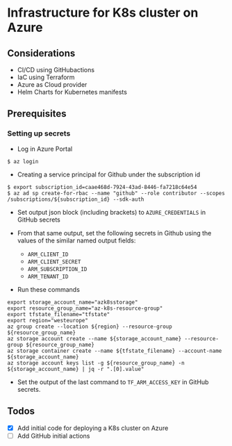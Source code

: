 # Infrastructure for K8s cluster on Azure

## Considerations
+ CI/CD using GitHubactions
+ IaC using Terraform
+ Azure as Cloud provider
+ Helm Charts for Kubernetes manifests
  
## Prerequisites

### Setting up secrets

+ Log in Azure Portal
```
$ az login
```

+ Creating a service principal for Github under the subscription id
``` 
$ export subscription_id=caae468d-7924-43ad-8446-fa7218c64e54
$ az ad sp create-for-rbac --name "github" --role contributor --scopes /subscriptions/${subscription_id} --sdk-auth
```

+ Set output json block (including brackets) to `AZURE_CREDENTIALS` in GitHub secrets
+ From that same output, set the following secrets in Github using the values of the similar named output fields:
  + `ARM_CLIENT_ID`
  + `ARM_CLIENT_SECRET`
  + `ARM_SUBSCRIPTION_ID`
  + `ARM_TENANT_ID`
  
+ Run these commands 
```
export storage_account_name="azk8sstorage"
export resource_group_name="az-k8s-resource-group"
export tfstate_filename="tfstate"
export region="westeurope"
az group create --location ${region} --resource-group ${resource_group_name} 
az storage account create --name ${storage_account_name} --resource-group ${resource_group_name}
az storage container create --name ${tfstate_filename} --account-name ${storage_account_name}
az storage account keys list -g ${resource_group_name} -n ${storage_account_name} | jq -r ".[0].value"
```

+ Set the output of the last command to `TF_ARM_ACCESS_KEY` in GitHub secrets.

## Todos
+ [x] Add initial code for deploying a K8s cluster on Azure
+ [ ] Add GitHub initial actions